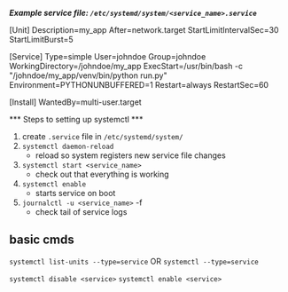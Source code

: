 ***Example service file: `/etc/systemd/system/<service_name>.service`***

[Unit]
Description=my_app
After=network.target
StartLimitIntervalSec=30
StartLimitBurst=5

[Service]
Type=simple
User=johndoe
Group=johndoe
WorkingDirectory=/johndoe/my_app
ExecStart=/usr/bin/bash -c "/johndoe/my_app/venv/bin/python run.py"
Environment=PYTHONUNBUFFERED=1
Restart=always
RestartSec=60

[Install]
WantedBy=multi-user.target


*** Steps to setting up systemctl ***
1. create `.service` file in `/etc/systemd/system/`
1. `systemctl daemon-reload`
    - reload so system registers new service file changes
1. `systemctl start <service_name>`
    - check out that everything is working
1. `systemctl enable`
    - starts service on boot
1. `journalctl -u <service_name>` -f
    - check tail of service logs


## basic cmds
`systemctl list-units --type=service`
OR
`systemctl --type=service`

`systemctl disable <service>`
`systemctl enable <service>`
